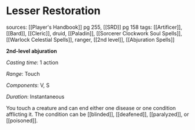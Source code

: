 # Lesser Restoration
sources: [[Player's Handbook]] pg 255, [[SRD]] pg 158
tags: [[Artificer]], [[Bard]], [[Cleric]], druid, [[Paladin]], [[Sorcerer Clockwork Soul Spells]], [[Warlock Celestial Spells]], ranger, [[2nd level]], [[Abjuration Spells]]

**2nd-level abjuration**

*Casting time*: 1 action

*Range*: Touch

*Components*: V, S

*Duration*: Instantaneous

You touch a creature and can end either one disease or one condition afflicting it. The condition can be [[blinded]], [[deafened]], [[paralyzed]], or [[poisoned]].
